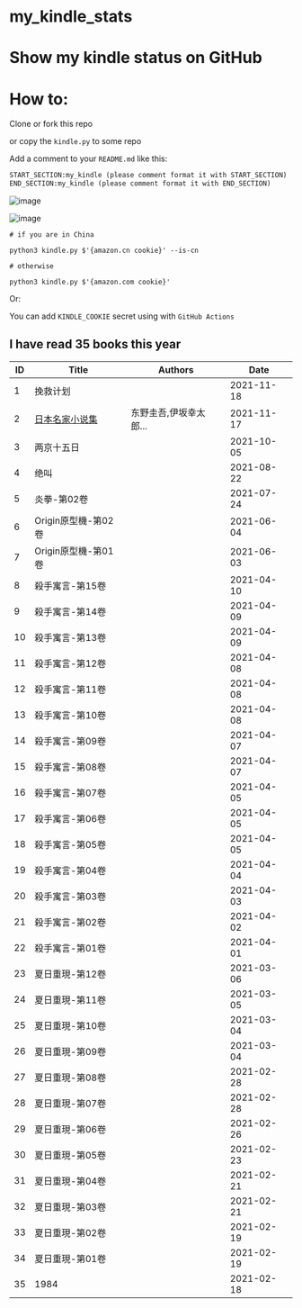 # my_kindle_stats

# Show my kindle status on GitHub

# How to:

Clone or fork this repo

or copy the `kindle.py` to some repo

Add a comment to your `README.md` like this:

```md
START_SECTION:my_kindle (please comment format it with START_SECTION)
END_SECTION:my_kindle (please comment format it with END_SECTION)
```
![image](https://user-images.githubusercontent.com/15976103/145736128-8a5a4ee1-9c9c-46c3-9312-12fcd4963bcc.png)

![image](https://user-images.githubusercontent.com/15976103/145736083-f5d691b0-2b2c-4ddc-9d92-f71d23bda316.png)


```shell
# if you are in China

python3 kindle.py $'{amazon.cn cookie}' --is-cn

# otherwise

python3 kindle.py $'{amazon.com cookie}'
```

Or:

You can add `KINDLE_COOKIE` secret using with `GitHub Actions`

<!--START_SECTION:my_kindle-->
## I have read 35 books this year

| ID | Title | Authors | Date | 
 | ---- | ---- | ---- | ---- |
| 1 | 挽救计划 |  | 2021-11-18 |
| 2 | [日本名家小说集](https://www.amazon.cn/dp/B08P8KXYZ1) | 东野圭吾,伊坂幸太郎... | 2021-11-17 |
| 3 | 两京十五日 |  | 2021-10-05 |
| 4 | 绝叫 |  | 2021-08-22 |
| 5 | 炎拳-第02卷 |  | 2021-07-24 |
| 6 | Origin原型機-第02卷 |  | 2021-06-04 |
| 7 | Origin原型機-第01卷 |  | 2021-06-03 |
| 8 | 殺手寓言-第15卷 |  | 2021-04-10 |
| 9 | 殺手寓言-第14卷 |  | 2021-04-09 |
| 10 | 殺手寓言-第13卷 |  | 2021-04-09 |
| 11 | 殺手寓言-第12卷 |  | 2021-04-08 |
| 12 | 殺手寓言-第11卷 |  | 2021-04-08 |
| 13 | 殺手寓言-第10卷 |  | 2021-04-08 |
| 14 | 殺手寓言-第09卷 |  | 2021-04-07 |
| 15 | 殺手寓言-第08卷 |  | 2021-04-07 |
| 16 | 殺手寓言-第07卷 |  | 2021-04-05 |
| 17 | 殺手寓言-第06卷 |  | 2021-04-05 |
| 18 | 殺手寓言-第05卷 |  | 2021-04-05 |
| 19 | 殺手寓言-第04卷 |  | 2021-04-04 |
| 20 | 殺手寓言-第03卷 |  | 2021-04-03 |
| 21 | 殺手寓言-第02卷 |  | 2021-04-02 |
| 22 | 殺手寓言-第01卷 |  | 2021-04-01 |
| 23 | 夏日重現-第12卷 |  | 2021-03-06 |
| 24 | 夏日重現-第11卷 |  | 2021-03-05 |
| 25 | 夏日重現-第10卷 |  | 2021-03-04 |
| 26 | 夏日重現-第09卷 |  | 2021-03-04 |
| 27 | 夏日重現-第08卷 |  | 2021-02-28 |
| 28 | 夏日重現-第07卷 |  | 2021-02-28 |
| 29 | 夏日重現-第06卷 |  | 2021-02-26 |
| 30 | 夏日重現-第05卷 |  | 2021-02-23 |
| 31 | 夏日重現-第04卷 |  | 2021-02-21 |
| 32 | 夏日重現-第03卷 |  | 2021-02-21 |
| 33 | 夏日重現-第02卷 |  | 2021-02-19 |
| 34 | 夏日重現-第01卷 |  | 2021-02-19 |
| 35 | 1984 |  | 2021-02-18 |

<!--END_SECTION:my_kindle-->
